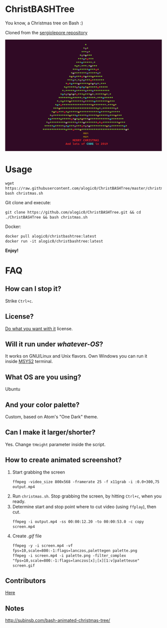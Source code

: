 # ChristBASHTree

You know, a Christmas tree on Bash :)

Cloned from the [sergiolepore repository](https://github.com/sergiolepore/ChristBASHTree)

![Screenshot](./screen.gif?raw=true)

# Usage

```
wget https://raw.githubusercontent.com/alogic0/ChristBASHTree/master/christmas.sh
bash christmas.sh
```
Git clone and execute:

```
git clone https://github.com/alogic0/ChristBASHTree.git && cd ./ChristBASHTree && bash christmas.sh
```

Docker:
```
docker pull alogic0/christbashtree:latest
docker run -it alogic0/christbashtree:latest
```

__Enjoy!__

# FAQ

## How can I stop it?

Strike `Ctrl+c`.

## License?

[Do what you want with it](./LICENSE) license.

## Will it run under _whatever-OS_?

It works on GNU/Linux and Unix flavors. Own Windows you can run it  
inside [MSYS2](https://www.msys2.org/) terminal. 

## What OS are you using?

Ubuntu 

## And your color palette?

Custom, based on Atom's "One Dark" theme.

## Can I make it larger/shorter?

Yes. Change `tHeight` parameter inside the script.

## How to create animated screenshot?

1. Start grabbing the screen
   ```
   ffmpeg -video_size 800x568 -framerate 25 -f x11grab -i :0.0+300,75 output.mp4
   ```
2. Run `christmas.sh`. Stop grabbing the screen, by hitting `Ctrl+c`, when you ready.
3. Determine start and stop point where to cut video (using `ffplay`), then cut.
   ```
   ffmpeg -i output.mp4 -ss 00:00:12.20 -to 00:00:53.0 -c copy screen.mp4
   ```
4. Create _.gif_ file   
   ```
   ffmpeg -y -i screen.mp4 -vf fps=10,scale=800:-1:flags=lanczos,palettegen palette.png
   ffmpeg -i screen.mp4 -i palette.png -filter_complex "fps=10,scale=800:-1:flags=lanczos[x];[x][1:v]paletteuse" screen.gif
   ```

## Contributors

[Here](https://github.com/alogic0/ChristBASHTree/graphs/contributors)

## Notes

http://subinsb.com/bash-animated-christmas-tree/

